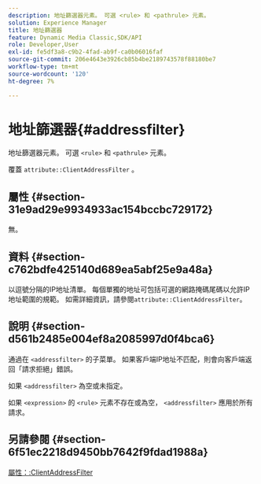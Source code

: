 ```yaml
---
description: 地址篩選器元素。 可選 <rule> 和 <pathrule> 元素。
solution: Experience Manager
title: 地址篩選器
feature: Dynamic Media Classic,SDK/API
role: Developer,User
exl-id: fe5df3a8-c9b2-4fad-ab9f-ca0b06016faf
source-git-commit: 206e4643e3926cb85b4be2189743578f88180be7
workflow-type: tm+mt
source-wordcount: '120'
ht-degree: 7%

---
```


# 地址篩選器{#addressfilter}

地址篩選器元素。 可選 `<rule>` 和 `<pathrule>` 元素。

覆蓋 `attribute::ClientAddressFilter` 。

## 屬性 {#section-31e9ad29e9934933ac154bccbc729172}

無。

## 資料 {#section-c762bdfe425140d689ea5abf25e9a48a}

以逗號分隔的IP地址清單。 每個單獨的地址可包括可選的網路掩碼尾碼以允許IP地址範圍的規範。 如需詳細資訊，請參閱`attribute::ClientAddressFilter`。

## 說明 {#section-d561b2485e004ef8a2085997d0f4bca6}

通過在 `<addressfilter>` 的子菜單。 如果客戶端IP地址不匹配，則會向客戶端返回「請求拒絕」錯誤。

如果 `<addressfilter>` 為空或未指定。

如果 `<expression>` 的 `<rule>` 元素不存在或為空， `<addressfilter>` 應用於所有請求。

## 另請參閱 {#section-6f51ec2218d9450bb7642f9fdad1988a}

[屬性：:ClientAddressFilter](../../../../../is-api/image-catalog/image-serving-api-ref/c-image-catalog-reference/c-attributes-reference/r-clientaddressfilter.md#reference-7000c1f77b134462a1f06b733f29ba68)
